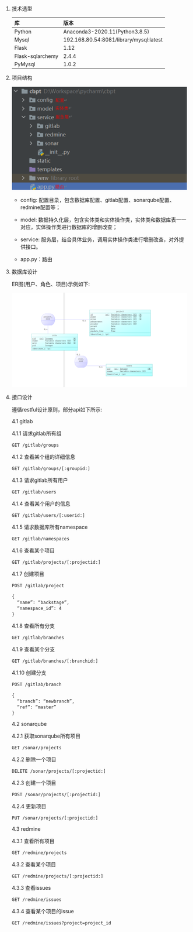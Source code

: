 1. 技术选型

   | 库               | 版本                                    |
   | ---------------- | --------------------------------------- |
   | Python           | Anaconda3-2020.11(Python3.8.5)          |
   | Mysql            | 192.168.80.54:8081/library/mysql:latest |
   | Flask            | 1.12                                    |
   | Flask-sqlarchemy | 2.4.4                                   |
   | PyMysql          | 1.0.2                                   |

2. 项目结构

   ![image-20210118140117966](%E6%8A%80%E6%9C%AF%E6%96%B9%E6%A1%88.assets/image-20210118140117966.png)

   * config: 配置目录，包含数据库配置、gitlab配置、sonarqube配置、redmine配置等；

   * model: 数据持久化层，包含实体类和实体操作类，实体类和数据库表一一对应，实体操作类进行数据库的增删改查；

   * service: 服务层，结合具体业务，调用实体操作类进行增删改查，对外提供接口。

   - app.py：路由

3. 数据库设计

   ER图(用户、角色、项目)示例如下:

   ![image-20210118141203841](%E6%8A%80%E6%9C%AF%E6%96%B9%E6%A1%88.assets/image-20210118141203841.png)

4. 接口设计

   遵循restful设计原则，部分api如下所示:

   4.1 gitlab

   4.1.1 请求gitlab所有组

   ```
   GET /gitlab/groups
   ```

   4.1.2 查看某个组的详细信息

   ```
   GET /gitlab/groups/[:groupid:]
   ```

   4.1.3 请求gitlab所有用户

   ```
   GET /gitlab/users
   ```

   4.1.4 查看某个用户的信息

   ```
   GET /gitlab/users/[:userid:]
   ```

   4.1.5 请求数据库所有namespace

   ```
   GET /gitlab/namespaces
   ```

   4.1.6 查看某个项目

   ```
   GET /gitlab/projects/[:projectid:]
   ```

   4.1.7 创建项目

   ```
   POST /gitlab/project
   ```

   ```
   {
     “name”: “backstage”,
     “namespace_id”: 4
   }
   
   ```

   4.1.8 查看所有分支

   ```
   GET /gitlab/branches
   ```

   4.1.9 查看某个分支

   ```
   GET /gitlab/branches/[:branchid:]
   ```

   4.1.10 创建分支

   ```
   POST /gitlab/branch
   ```

   ```
   {
     “branch”: “newbranch”,
     “ref”: “master”
   }
   ```

   4.2 sonarqube

   4.2.1 获取sonarqube所有项目

   ```
   GET /sonar/projects
   ```

   4.2.2 删除一个项目

   ```
   DELETE /sonar/projects/[:projectid:]
   ```

   4.2.3 创建一个项目

   ```
   POST /sonar/projects/[:projectid:]
   ```

   4.2.4 更新项目

   ```
   PUT /sonar/projects/[:projectid:]
   ```

   4.3 redmine

   4.3.1 查看所有项目

   ```
   GET /redmine/projects
   ```

   4.3.2 查看某个项目

   ```
   GET /redmine/projects/[:projectid:]
   ```

   4.3.3 查看issues

   ```
   GET /redmine/issues
   ```

   4.3.4 查看某个项目的issue

   ```
   GET /redmine/issues?project=project_id
   ```

   

 